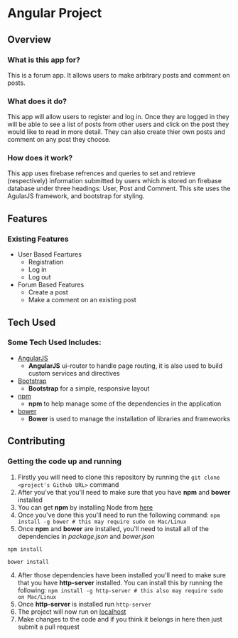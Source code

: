 # Angular Project

## Overview

### What is this app for?

This is a forum app. It allows users to make arbitrary posts and comment on posts.

### What does it do?

This app will allow users to register and log in. Once they are logged in they will be able to see a list of posts from other users and click on the post they would like to read in more detail. They can also create thier own posts and comment on any post they choose.

### How does it work?

This app uses firebase refrences and queries to set and retrieve (respectively) information submitted by users which is stored on firebase database under three headings: User, Post and Comment. This site uses the AgularJS framework, and bootstrap for styling.

## Features

### Existing Features
- User Based Feartures
	- Registration
	- Log in
	- Log out
- Forum Based Features
	- Create a post
	- Make a comment on an existing post

## Tech Used

### Some Tech Used Includes:
- [AngularJS](https://angularjs.org/)
    - **AngularJS** ui-router to handle page routing, it is also used to build custom services and directives
- [Bootstrap](http://getbootstrap.com/)
    - **Bootstrap** for a simple, responsive layout
- [npm](https://www.npmjs.com/)
    - **npm** to help manage some of the dependencies in the application
- [bower](https://bower.io/)
    - **Bower** is used to manage the installation of libraries and frameworks


## Contributing

### Getting the code up and running
1. Firstly you will need to clone this repository by running the ```git clone <project's Github URL>``` command
2. After you've that you'll need to make sure that you have **npm** and **bower** installed
  1. You can get **npm** by installing Node from [here](https://nodejs.org/en/)
  2. Once you've done this you'll need to run the following command:
     `npm install -g bower # this may require sudo on Mac/Linux`
3. Once **npm** and **bower** are installed, you'll need to install all of the dependencies in *package.json* and *bower.json*
  ```
  npm install
 
  bower install
  ```
4. After those dependencies have been installed you'll need to make sure that you have **http-server** installed. You can install this by running the following: ```npm install -g http-server # this also may require sudo on Mac/Linux```
5. Once **http-server** is installed run ```http-server```
6. The project will now run on [localhost](http://127.0.0.1:8080)
7. Make changes to the code and if you think it belongs in here then just submit a pull request
